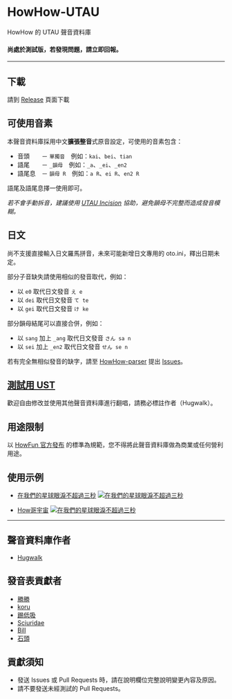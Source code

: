 # HowHow-UTAU
HowHow 的 UTAU 聲音資料庫
#### 尚處於測試版，若發現問題，請立即回報。

***
## 下載
請到 [Release](https://github.com/EarlySpringCommitee/HowHow-UTAU/releases) 頁面下載

## 可使用音素
本聲音資料庫採用中文<b>擴張整音</b>式原音設定，可使用的音素包含：

-   音頭　　－ `單獨音`　例如：`kai`、`bei`、`tian`
-   語尾　　－ `_韻母`　例如：`_a`、`_ei`、`_en2`
-   語尾息　－ `韻母 R`　例如：`a R`、`ei R`、`en2 R`

語尾及語尾息擇一使用即可。

<i>若不會手動拆音，建議使用 [UTAU Incision](https://bowlroll.net/file/71821) 協助，避免韻母不完整而造成發音模糊。</i>

## 日文
尚不支援直接輸入日文羅馬拼音，未來可能新增日文專用的 oto.ini，釋出日期未定。

部分子音缺失請使用相似的發音取代，例如：

-   以 `e0` 取代日文發音 `え e`
-   以 `dei` 取代日文發音 `て te`
-   以 `gei` 取代日文發音 `け ke`

部分韻母結尾可以直接合併，例如：

-   以 `sang` 加上 `_ang` 取代日文發音 `さん sa n`
-   以 `sei` 加上 `_en2` 取代日文發音 `せん se n`

若有完全無相似發音的缺字，請至 [HowHow-parser](https://github.com/EarlySpringCommitee/HowHow-parser) 提出 [Issues](https://github.com/EarlySpringCommitee/HowHow-parser/issues/)。

## [測試用 UST](https://github.com/EarlySpringCommitee/HowHow-UTAU/tree/master/%E6%B8%AC%E8%A9%A6%E7%94%A8%20UST)
歡迎自由修改並使用其他聲音資料庫進行翻唱，請務必標註作者（Hugwalk）。

## 用途限制
以 [HowFun 官方發布](https://www.facebook.com/howfunofficial/photos/a.573790389338585/3243404462377151) 的標準為規範，您不得將此聲音資料庫做為商業或任何營利用途。

## 使用示例
-   [在我們的星球眼淚不超過三秒](https://www.youtube.com/watch?v=M2-PMj28Wro)
[![在我們的星球眼淚不超過三秒](https://i.ytimg.com/vi/M2-PMj28Wro/maxresdefault.jpg)](https://www.youtube.com/watch?v=M2-PMj28Wro)

-   [How哥宇宙](https://www.youtube.com/watch?v=nZd_9Xansig)
[![在我們的星球眼淚不超過三秒](https://i.ytimg.com/vi/nZd_9Xansig/maxresdefault.jpg)](https://www.youtube.com/watch?v=nZd_9Xansig)

***

## 聲音資料庫作者
-   [Hugwalk](https://github.com/hugwalk)

## 發音表貢獻者
-   [勝勝](https://gnehs.net/)
-   [koru](https://koru.me/)
-   [踢低吸](https://tdccc.com.tw/)
-   [Sciuridae](https://sciuridae.me/)
-   [Bill](https://github.com/bill96012)
-   [石頭](https://t510599.github.io/)

## 貢獻須知
-   發送 Issues 或 Pull Requests 時，請在說明欄位完整說明變更內容及原因。
-   請不要發送未經測試的 Pull Requests。
